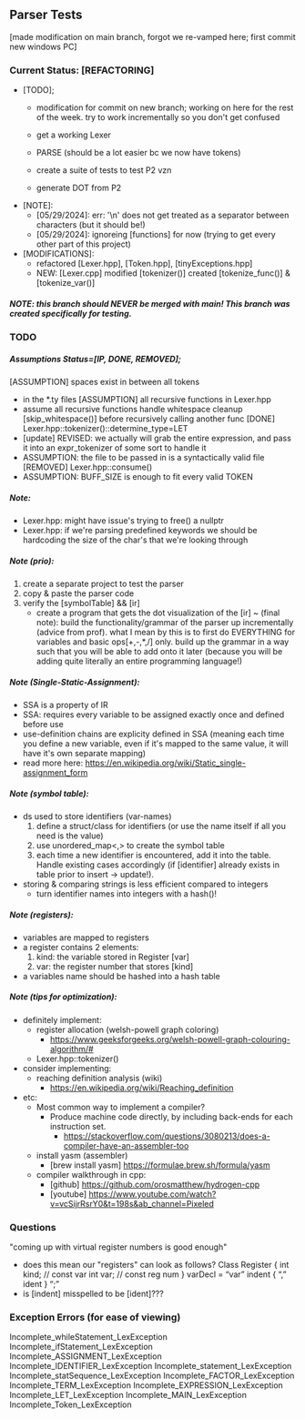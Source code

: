 ## Parser Tests
[made modification on main branch, forgot we re-vamped here; first commit new windows PC]
### Current Status: [REFACTORING]
- [TODO]; 
    -  modification for commit on new branch; working on here for the rest of the week. try to work incrementally so you don't get confused




    - get a working Lexer
    - PARSE (should be a lot easier bc we now have tokens)
    - create a suite of tests to test P2 vzn
    - generate DOT from P2
- [NOTE]: 
    - [05/29/2024]: err: '\n' does not get treated as a separator between characters (but it should be!)
    - [05/29/2024]: ignoreing [functions] for now (trying to get every other part of this project)
- [MODIFICATIONS]: 
    - refactored [Lexer.hpp], [Token.hpp], [tinyExceptions.hpp] 
    - NEW: [Lexer.cpp] 
        modified [tokenizer()]
        created [tokenize_func()] & [tokenize_var()]
##### NOTE: this branch should NEVER be merged with main! This branch was created specifically for testing.


### TODO
##### Assumptions Status=[IP, DONE, REMOVED];
[ASSUMPTION] spaces exist in between all tokens
- in the *.ty files
[ASSUMPTION] all recursive functions in Lexer.hpp
- assume all recursive functions handle whitespace cleanup [skip_whitespace()] before recursively calling another func
[DONE] Lexer.hpp::tokenizer()::determine_type=LET
- [update] REVISED: we actually will grab the entire expression, and pass it into an expr_tokenizer of some sort to handle it
- ASSUMPTION: the file to be passed in is a syntactically valid file
[REMOVED] Lexer.hpp::consume()
- ASSUMPTION: BUFF_SIZE is enough to fit every valid TOKEN
##### Note:
- Lexer.hpp: might have issue's trying to free() a nullptr
- Lexer.hpp: if we're parsing predefined keywords we should be hardcoding the size of the char's that we're looking through 
##### Note (prio):
1. create a separate project to test the parser
2. copy & paste the parser code
3. verify the [symbolTable] && [ir]
    - create a program that gets the dot visualization of the [ir]
~ (final note): build the functionality/grammar of the parser up incrementally (advice from prof). what I mean by this is to first do EVERYTHING for variables and basic ops[+,-,*,/] only. build up the grammar in a way such that you will be able to add onto it later (because you will be adding quite literally an entire programming language!)

##### Note (Single-Static-Assignment):
- SSA is a property of IR
- SSA: requires every variable to be assigned exactly once and defined before use
- use-definition chains are explicity defined in SSA (meaning each time you define a new variable, even if it's mapped to the same value, it will have it's own separate mapping)
- read more here: https://en.wikipedia.org/wiki/Static_single-assignment_form

##### Note (symbol table):
- ds used to store identifiers (var-names)
    1. define a struct/class for identifiers (or use the name itself if all you need is the value)
    2. use unordered_map<,> to create the symbol table
    3. each time a new identifier is encountered, add it into the table. Handle existing cases accordingly (if [identifier] already exists in table prior to insert -> update!).
- storing & comparing strings is less efficient compared to integers 
    - turn identifier names into integers with a hash()!

##### Note (registers):
- variables are mapped to registers
- a register contains 2 elements:
    1. kind: the variable stored in Register [var]
    2. var: the register number that stores [kind]
- a variables name should be hashed into a hash table

##### Note (tips for optimization):
- definitely implement:
    - register allocation (welsh-powell graph coloring)
        - https://www.geeksforgeeks.org/welsh-powell-graph-colouring-algorithm/#
    - Lexer.hpp::tokenizer()
- consider implementing:
    - reaching definition analysis (wiki)
        - https://en.wikipedia.org/wiki/Reaching_definition
- etc:
  * Most common way to implement a compiler? 
    - Produce machine code directly, by including back-ends for each instruction set.
        - https://stackoverflow.com/questions/3080213/does-a-compiler-have-an-assembler-too
  * install yasm (assembler)
    - [brew install yasm] https://formulae.brew.sh/formula/yasm
  * compiler walkthrough in cpp:
    - [github] https://github.com/orosmatthew/hydrogen-cpp
    - [youtube] https://www.youtube.com/watch?v=vcSijrRsrY0&t=198s&ab_channel=Pixeled
    



### Questions
"coming up with virtual register numbers is good enough"
- does this mean our "registers" can look as follows?
    Class Register {
        int kind; // const var
        int var; // const reg num
    }
varDecl = “var” indent { “,” ident } “;”
- is [indent] misspelled to be [ident]???


### Exception Errors (for ease of viewing)
Incomplete_whileStatement_LexException
Incomplete_ifStatement_LexException
Incomplete_ASSIGNMENT_LexException
Incomplete_IDENTIFIER_LexException
Incomplete_statement_LexException
Incomplete_statSequence_LexException
Incomplete_FACTOR_LexException
Incomplete_TERM_LexException
Incomplete_EXPRESSION_LexException
Incomplete_LET_LexException
Incomplete_MAIN_LexException
Incomplete_Token_LexException
